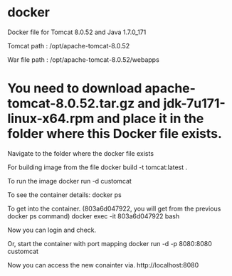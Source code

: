 # docker
Docker file for Tomcat 8.0.52 and Java 1.7.0_171

Tomcat path : /opt/apache-tomcat-8.0.52

War file path : /opt/apache-tomcat-8.0.52/webapps

# You need to download apache-tomcat-8.0.52.tar.gz and jdk-7u171-linux-x64.rpm and place it in the folder where this Docker file exists.

Navigate to the folder where the docker file exists

For building image from the file
docker build -t tomcat:latest .

To run the image
docker run -d customcat

To see the container details:
docker ps

To get into the container. (803a6d047922, you will get from the previous docker ps command)
docker exec -it 803a6d047922 bash

Now you can login and check.

Or, start the container with port mapping
docker run -d -p 8080:8080 customcat

Now you can access the new conainter via. http://localhost:8080
